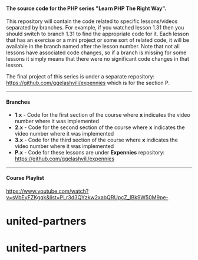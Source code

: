 #### The source code for the PHP series "Learn PHP The Right Way".

This repository will contain the code related to specific lessons/videos separated by branches. For example, if you watched lesson 1.31 then you should switch to branch 1.31 to find the appropriate code for it. Each lesson that has an exercise or a mini project or some sort of related code, it will be available in the branch named after the lesson number. Note that not all lessons have associated code changes, so if a branch is missing for some lessons it simply means that there were no significant code changes in that lesson.

The final project of this series is under a separate repository: https://github.com/ggelashvili/expennies which is for the section P.

--- 
#### Branches
* **1.x** - Code for the first section of the course where **x** indicates the video number where it was implemented
* **2.x** - Code for the second section of the course where **x** indicates the video number where it was implemented
* **3.x** - Code for the third section of the course where **x** indicates the video number where it was implemented
* **P.x** - Code for these lessons are under **Expennies** repository: https://github.com/ggelashvili/expennies

---
#### Course Playlist
https://www.youtube.com/watch?v=sVbEyFZKgqk&list=PLr3d3QYzkw2xabQRUpcZ_IBk9W50M9pe-
# united-partners
# united-partners
